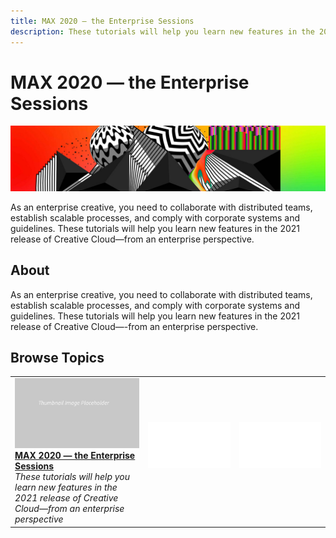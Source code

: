 ```yaml
---
title: MAX 2020 — the Enterprise Sessions
description: These tutorials will help you learn new features in the 2021 release of Creative Cloud—from an enterprise perspective. 
---
```


# MAX 2020 — the Enterprise Sessions

![Max 2020 Hero Image](../assets/MAX2020.jpg)

As an enterprise creative, you need to collaborate with distributed teams, establish scalable processes, and comply with corporate systems and guidelines. These tutorials will help you learn new features in the 2021 release of Creative Cloud—from an enterprise perspective. 

## About

As an enterprise creative, you need to collaborate with distributed teams, establish scalable processes, and comply with corporate systems and guidelines. These tutorials will help you learn new features in the 2021 release of Creative Cloud—-from an enterprise perspective. 

## Browse Topics

<table>
<tr>
 <td>
   <a href="maxoverview.md">
      <img alt="MAX 2020 — the Enterprise Sessions" src="../assets/table_placeholder.png" />
   </a>
    <div>
   <a href="maxoverview.md"><strong>MAX 2020 — the Enterprise Sessions</strong></a>
    </div>
    <em>These tutorials will help you learn new features in the 2021 release of Creative Cloud—from an enterprise perspective</em>
    <br>
  </td>
  <td>
    <img alt="Spacer" src="../assets/Whitespacer.png" />
    <div>
    <br>
  </td>
  <td>
    <img alt="Spacer" src="../assets/Whitespacer.png" />
    <div>
    <br>
  </td>
</tr>
</table>